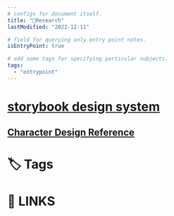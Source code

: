 ```yaml
---
# configs for document itself.
title: "🎉Research"
lastModified: "2022-12-11"

# field for querying only entry point notes.
isEntryPoint: true

# add some tags for specifying particular subjects.
tags:
  - "entrypoint"
---
```



# [storybook design system](https://storybook.js.org/showcase)
## [Character Design Reference]()

# 🏷️ Tags

# 📎 LINKS 
